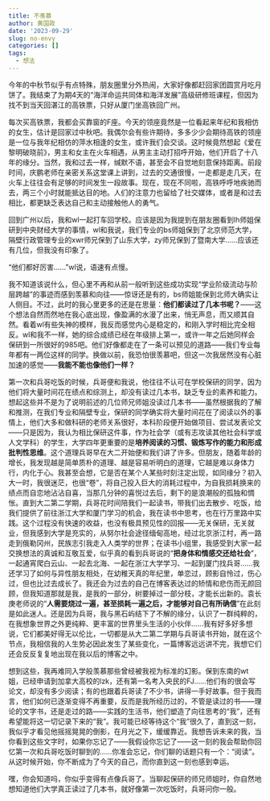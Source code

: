 ```yaml
---
title: 不羡慕
author: 黄国政
date: '2023-09-29'
slug: no-envy
categories: []
tags:
  - 想法
---
```


<!--more-->

今年的中秋节似乎有点特殊，朋友圈里分外热闹，大家好像都赶回家团圆赏月吃月饼了。我结束了为期4天的“海洋命运共同体和海洋发展”高级研修班课程，但因为找不到当天回湛江的高铁票，只好从厦门坐高铁回广州。

每次买高铁票，我都会买靠窗的F座。今天的领座竟然是一位看起来年纪和我相仿的女生，估计是回家过中秋吧。我偶尔会有些许期待，多多少少会期待高铁的领座是一位与我年纪相仿的萍水相逢的女生，或许我们会交谈。这时候竟然想起《爱在黎明破晓前》，男主和女主在火车相遇，从男主主动打招呼开始，他们开启了十八年的缘分。当然，我和过去一样，缄默不语，甚至会不自觉地刻意保持距离。前段时间，庆鹏老师在亲密关系这堂课上讲到，过去的交通很慢，一走都是走几天，在火车上往往会有足够的时间发生一段故事。现在，现在不同啦，高铁呼呼地疾驰而去，两三个小时就能抵达目的地。人们的注意力也留给了社交媒体，或者是和过去相比，都更缺乏表达自己和主动接触他人的勇气。

回到广州以后，我和wl一起打车回学校。应该是因为我提到在朋友圈看到lh师姐保研到中央财经大学的事情，wl和我说，我们专业的bs师姐保到了北京师范大学，隔壁行政管理专业的xwr师兄保到了山东大学，zy师兄保到了暨南大学……应该还有几位，但我没有印象了。

“他们都好厉害……”wl说，语速有点慢。

我不知道该说什么，但心里不再和从前一般听到这些成功实现“学业阶级流动与阶层跨越”的事迹而感到羡慕和向往——惊讶还是有的，bs师姐能保到北师大确实让人侧目。不过，此时的我心里更多的还是在思量：**他们都读过了几本书呢？**——这个想法自然而然地在我心底出现，像盈满的水漫了出来，悄无声息，而又顺其自然。看着wl有些失神的模样，我反而感觉内心是稳定的，和刚入学时相比完全相反。wl和我不一样，她的综合成绩已经在年级排上第一，或许一年之后她同样会保研到一所很好的985吧。他们好像都走在了一条可以预见的道路——我们专业每年都有一两位这样的同学。换做以前，我恐怕很羡慕吧，但这一次我居然没有心脏加速的感觉——**我能不能也像他们一样？**

第一次和兵哥吃饭的时候，兵哥便和我说，他往往不认可在学校保研的同学，因为他们将大量时间花在绩点和综测上，却没有读过几本书，缺乏专业的素养和能力。想起这些并不是为了说明前述的几位师兄师姐没读过几本书——虽然根据我的了解和推测，在我们专业和隔壁专业，保研的同学确实将大量时间花在了阅读以外的事情上，他们大多和做科研的老师关系很好，本科阶段便开始做项目、尝试发表论文——只是因为，我认为相比保研这件事，作为社会学（或有志攻读其他社会科学或人文学科）的学生，大学四年更重要的是**培养阅读的习惯、锻炼写作的能力和形成批判性思维**。这个道理兵哥早在大二开始便和我们讲了许多。但朋友，随着年龄的增长，我发现越是简单质朴的道理、越是容易听明白的道理，它越是难以身体力行，内化于心。我甚至会想，它是否在某个人某些时刻注定出现，如同缘分？初入大一时，我很迷茫，也很“卷”，将自己投入巨大的消耗过程中，为自我损耗换来的绩点而自恋地沾沾自喜，当那几分钟的喜悦过去后，剩下的是浪潮般的孤独和惆怅。直到大二第二学期，兵哥花时间陪我们一起读书，带我们出去散步、吃饭，给我们提供了前往浙江大学和厦门学习的机会，我在读书中思考，也在行万里路中实践。这个过程没有快速的收益，也没有极具预见性的回报——无关保研，无关就业，但我感到大学是充实的，从努尔社会途径缅甸高地，经过北京浙江村，再一路走到俄勒冈州，民族志引我走入人类学的世界；在读书小组里，我感受到大家一起交换想法的真诚和互敬互爱，似乎真的看到兵哥说的“**把身体和情感交还给社会**”，一起通宵爬白云山、一起去北海、一起在浙江大学学习、一起到厦门找兵哥……我还学习了如何与异性朋友相处，在幼稚天真的年纪里，单恋过，顾影自怜过，伤心过，但也比过去成长了。我还会为过去的自己在博客表达过的矫情和悲伤而无颜回顾，但我知道那就是我，是我的一部分，树要掉过一部分枝，才能长出新的。袁长庚老师说的“**人需要烧过一遍，甚至损耗一遍之后，才能够对自己有所确信**”在此刻是如此迷人。还是因为兵哥，我与黑石屿结下了不解的缘分，认识了一群纯粹的，在我想象世界之外更纯粹、更丰富的世界里头生活的小伙伴……我有好多好多想说，它们都美好得无以伦比，一切都是从大二第二学期与兵哥读书开始，就在这个节点，我相信我的人生势必因此发生了某些变化，一篇博客远远讲不完，我想它们还会反反复复地出现在我以后的博客之中。

想到这些，我再难同入学般羡慕那些曾经被我视为标准的幻影。保到东南的wt姐，已经申请到加拿大高校的lzk，还有第一名考入央民的FJ……他们有的很会写论文，却没有多少阅读；有的也跟着兵哥读了不少书，讲得一手好故事。但于我而言，他们如何已逐渐变得不再重要，反而是我所经历过的，不管是读过的书——理论的文字书，还是走过的路——实践的生活书，他们塑造了向往思考的“我”，还有希望能将这一切记录下来的“我”。我可能已经等待这个“我”很久了，直到这一刻，我似乎才看见他摇摇晃晃的倒影，在月光之下，缓缓靠近。我想告诉未来的我，当你看到这些文字时，如果你忘记了——我假设你忘记了——这一刻的我会帮助你回忆第一次和兵哥吃饭时聊到的……你准会忘记，你们聊的话题只有一个：“阅读”。从这时候开始，你不断成为了今天的自己，而你直到这一刻也感到幸运。

嘿，你会知道吗，你似乎变得有点像兵哥了。当聊起保研的师兄师姐时，你自然地想知道他们大学真正读过了几本书，就好像第一次吃饭时，兵哥问你一般。